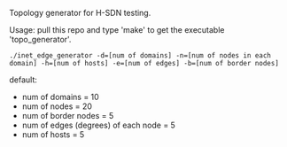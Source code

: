 Topology generator for H-SDN testing. 

Usage: 
pull this repo and type 'make' to get the executable 'topo_generator'. 

`./inet_edge_generator -d=[num of domains] -n=[num of nodes in each domain] -h=[num of hosts] -e=[num of edges] -b=[num of border nodes]`

default: 
* num of domains = 10  
* num of nodes = 20  
* num of border nodes = 5  
* num of edges (degrees) of each node = 5  
* num of hosts = 5  